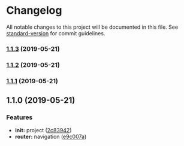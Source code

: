 # Changelog

All notable changes to this project will be documented in this file. See [standard-version](https://github.com/conventional-changelog/standard-version) for commit guidelines.

### [1.1.3](https://github.com/Soontao/PDISolutionCenterFront/compare/v1.1.2...v1.1.3) (2019-05-21)



### [1.1.2](https://github.com/Soontao/PDISolutionCenterFront/compare/v1.1.1...v1.1.2) (2019-05-21)



### [1.1.1](https://github.com/Soontao/PDISolutionCenterFront/compare/v1.1.0...v1.1.1) (2019-05-21)



## 1.1.0 (2019-05-21)


### Features

* **init:** project ([2c83942](https://github.com/Soontao/PDISolutionCenterFront/commit/2c83942))
* **router:** navigation ([e9c007a](https://github.com/Soontao/PDISolutionCenterFront/commit/e9c007a))
